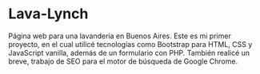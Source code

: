 # Lava-Lynch
Página web para una lavandería en Buenos Aires. Este es mi primer proyecto, en el cual utilicé tecnologías como Bootstrap para HTML, CSS y JavaScript vanilla, además de un formulario con PHP. También realicé un breve, trabajo de SEO para el motor de búsqueda de Google Chrome.
